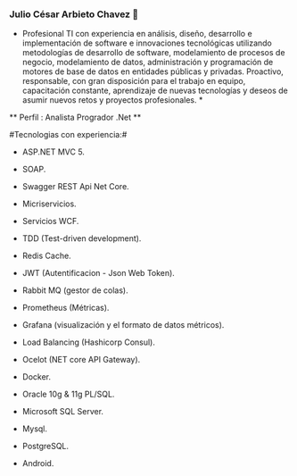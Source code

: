 ### Julio César Arbieto Chavez 👋

* Profesional TI con experiencia en análisis, diseño, desarrollo e implementación de software e innovaciones tecnológicas utilizando metodologías de desarrollo de software, modelamiento de procesos de negocio, modelamiento de datos, administración y programación de motores de base de datos en entidades públicas y privadas. Proactivo, responsable, con gran disposición para el trabajo en equipo, capacitación constante, aprendizaje de nuevas tecnologías y deseos de asumir nuevos retos y proyectos profesionales. *


** Perfil : Analista Progrador .Net ** 

#Tecnologias con experiencia:#

- ASP.NET MVC 5.
- SOAP.
- Swagger REST Api Net Core.
- Micriservicios.
- Servicios WCF.
- TDD (Test-driven development).
- Redis Cache.
- JWT (Autentificacion - Json Web Token).
- Rabbit MQ (gestor de colas).
- Prometheus (Métricas).
- Grafana (visualización y el formato de datos métricos).
- Load Balancing (Hashicorp Consul).
- Ocelot (NET core API Gateway).
- Docker.

- Oracle 10g & 11g PL/SQL.
- Microsoft SQL Server.
- Mysql.
- PostgreSQL.

- Android.

